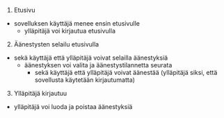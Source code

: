 1. Etusivu
- sovelluksen käyttäjä menee ensin etusivulle
    - ylläpitäjä voi kirjautua etusivulla 

2. Äänestysten selailu etusivulla
- sekä käyttäjä että ylläpitäjä voivat selailla äänestyksiä
    - äänestyksen voi valita ja äänestystilannetta seurata
        - sekä käyttäjä että ylläpitäjä voivat äänestää (ylläpitäjä siksi, että sovellusta käytetään kirjautumatta)

3. Ylläpitäjä kirjautuu
- ylläpitäjä voi luoda ja poistaa äänestyksiä